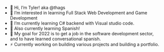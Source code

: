 
- 👋 Hi, I’m Tyler! aka @thags
- 👀 I’m interested in learning Full Stack Web Development and Game Development
- 🌱 I’m currently learning C# backend with Visual studio code. 
- 🏫 Also currently learning Spanish!
- 🥅 My goal for 2022 is to get a job in the software development sector, and to have learned conversational spanish.
- ⚡ Currently working on building various projects and building a portfolio.

<!---
thags/thags is a ✨ special ✨ repository because its `README.md` (this file) appears on your GitHub profile.
You can click the Preview link to take a look at your changes.
--->
